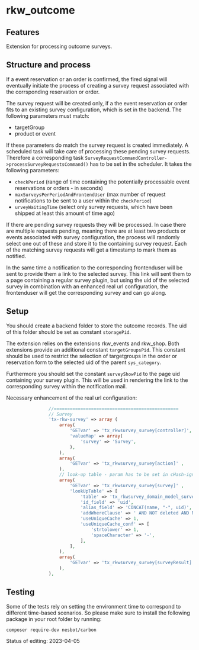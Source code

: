 # rkw_outcome
## Features
Extension for processing outcome surveys.

## Structure and process

If a event reservation or an order is confirmed, the fired signal will eventually initiate the process of creating a survey request associated with the corrsponding reservation or order.

The survey request will be created only, if a the event reservation or order fits to an existing survey configuration, which is set in the backend. The following parameters must match:

* targetGroup
* product or event

If these parameters do match the survey request is created immediately. A scheduled task will take care of processing these pending survey requests. Therefore a corresponding task ```SurveyRequestCommandController->processSurveyRequestsCommand()``` has to be set in the scheduler. It takes the following parameters:

* ```checkPeriod``` (range of time containing the potentially processable event reservations or orders - in seconds)
* ```maxSurveysPerPeriodAndFrontendUser``` (max number of request notifications to be sent to a user within the ```checkPeriod```)
* ```urveyWaitingTime``` (select only survey requests, which have been shipped at least this amount of time ago)

If there are pending survey requests they will be processed. In case there are multiple requests pending, meaning there are at least two products or events associated with survey configuration, the process will randomly select one out of these and store it to the containing survey request. Each of the matching survey requests will get a timestamp to mark them as notified.

In the same time a notification to the corresponding frontenduser will be sent to provide them a link to the selected survey. This link will sent them to a page containing a regular survey plugin, but using the uid of the selected survey in combination with an enhanced real url configuration, the frontenduser will get the corresponding survey and can go along.

## Setup

You should create a backend folder to store the outcome records. The uid of this folder should be set as constant ```storagePid```.

The extension relies on the extensions rkw_events and rkw_shop. Both extensions provide an additional constant ```targetGroupsPid```. This constant should be used to restrict the selection of targetgroups in the order or reservation form to the selected uid of the parent ```sys_category```.

Furthermore you should set the constant ```surveyShowPid``` to the page uid containing your survey plugin. This will be used in rendering the link to the corresponding survey within the notification mail.

Necessary enhancement of the real url configuration:

```php
                //===============================================
                // Survey
                'tx-rkw-survey' => array (
                    array(
                        'GETvar' => 'tx_rkwsurvey_survey[controller]',
                        'valueMap' => array(
                            'survey' => 'Survey',
                        ),
                    ),
                    array(
                        'GETvar' => 'tx_rkwsurvey_survey[action]' ,
                    ),
                    // look-up table - param has to be set in cHash-ignore in Install-Tool!
                    array(
                        'GETvar' => 'tx_rkwsurvey_survey[survey]' ,
                        'lookUpTable' => [
                            'table' => 'tx_rkwsurvey_domain_model_survey',
                            'id_field' => 'uid',
                            'alias_field' => 'CONCAT(name, "-", uid)',
                            'addWhereClause' => ' AND NOT deleted AND NOT hidden',
                            'useUniqueCache' => 1,
                            'useUniqueCache_conf' => [
                                'strtolower' => 1,
                                'spaceCharacter' => '-',
                            ],
                        ],
                    ),
                    array(
                        'GETvar' => 'tx_rkwsurvey_survey[surveyResult]',
                    ),
                ),
```

## Testing

Some of the tests rely on setting the environment time to correspond to different time-based scenarios. So please make sure to install the following package in your root folder by running:

``composer require-dev nesbot/carbon``

Status of editing: 2023-04-05
